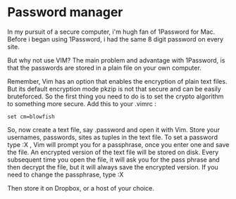 # Password manager

In my pursuit of a secure computer, i'm hugh fan of 1Password for Mac. Before i began using 1Password, i had the same 8 digit password on every site.

But why not use VIM? The main problem and advantage with 1Password, is that the passwords are stored in a plain file on your own computer. 


Remember, Vim has an option that enables the encryption of plain text files. But its default encryption mode pkzip is not that secure and can be easily bruteforced. So the first thing you need to do is to set the crypto algorithm to something more secure. Add this to your .vimrc :

	set cm=blowfish
	

So, now create a text file, say .password and open it with Vim. Store your usernames, passwords, sites as tuples in the text file. To set a password type :X , Vim will prompt you for a passphrase, once you enter one and save the file. An encrypted version of the text file will be stored on disk. Every subsequent time you open the file, it will ask you for the pass phrase and then decrypt the file, but it will always save the encrypted version. If you need to change the passphrase, type :X

Then store it on Dropbox, or a host of your choice.
